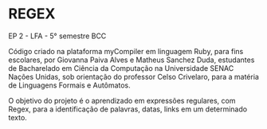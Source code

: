 # REGEX
EP 2 - LFA - 5° semestre BCC

Código criado na plataforma myCompiler em linguagem Ruby, para fins escolares, por Giovanna Paiva Alves e Matheus Sanchez Duda, estudantes de Bacharelado em Ciência da Computação na Universidade SENAC Nações Unidas, sob orientação do professor Celso Crivelaro, para a matéria de Linguagens Formais e Autômatos.

O objetivo do projeto é o aprendizado em expressões regulares, com Regex, para a identificação de palavras, datas, links em um determinado texto.
